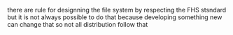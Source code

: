there are rule for designning the file system 
by respecting the FHS stsndard but it is not always possible
to do that because developing something new can change that
so not all distribution follow that